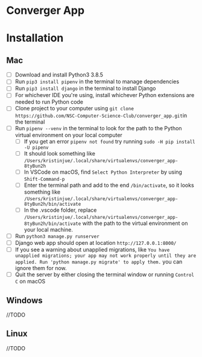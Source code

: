 # Converger App

# Installation
## Mac

- [ ] Download and install Python3 3.8.5
- [ ] Run `pip3 install pipenv` in the terminal to manage dependencies
- [ ] Run `pip3 install django` in the terminal to install Django
- [ ] For whichever IDE you're using, install whichever Python extensions are needed to run Python code
- [ ] Clone project to your computer using `git clone https://github.com/NSC-Computer-Science-Club/converger_app.git`in the terminal
- [ ] Run `pipenv --venv` in the terminal to look for the path to the Python virtual environment on your local computer
  - [ ] If you get an error `pipenv not found` try running `sudo -H pip install -U pipenv`
  - [ ] It should look something like `/Users/kristinjue/.local/share/virtualenvs/converger_app-8tyBun2h`
  - [ ] In VSCode on macOS, find `Select Python Interpreter` by using `Shift-Command-p`
  - [ ] Enter the terminal path and add to the end `/bin/activate`, so it looks something like `/Users/kristinjue/.local/share/virtualenvs/converger_app-8tyBun2h/bin/activate`
  - [ ] In the .vscode folder, replace `/Users/kristinjue/.local/share/virtualenvs/converger_app-8tyBun2h/bin/activate` with the path to the virtual environment on your local machine.
- [ ] Run `python3 manage.py runserver`
- [ ] Django web app should open at location `http://127.0.0.1:8000/`
- [ ] If you see a warning about unapplied migrations, like  `You have unapplied migrations; your app may not work properly until they are applied.
Run 'python manage.py migrate' to apply them.` you can ignore them for now.
- [ ] Quit the server by either closing the terminal window or running `Control C` on macOS

## Windows
//TODO

## Linux 
//TODO


